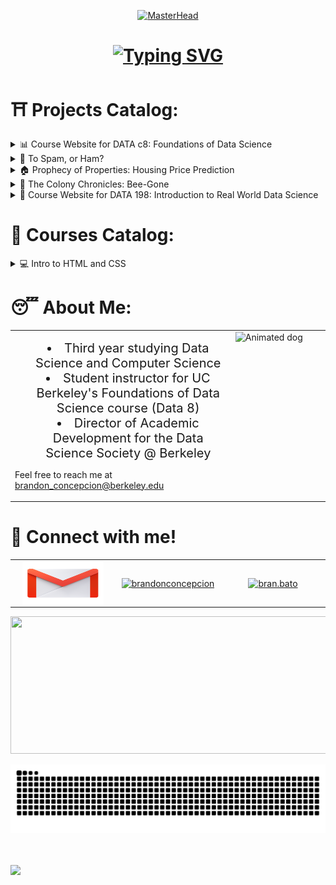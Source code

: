 <p align="center">
  <a href="https://github.com/brandonconcepcion">
    <img src="https://images-wixmp-ed30a86b8c4ca887773594c2.wixmp.com/f/12cbe8a4-f55c-4b40-85bb-d8e1405e7b84/df1wdk7-fa62d5b6-a1b2-4b2b-b407-02e737476148.gif?token=eyJ0eXAiOiJKV1QiLCJhbGciOiJIUzI1NiJ9.eyJzdWIiOiJ1cm46YXBwOjdlMGQxODg5ODIyNjQzNzNhNWYwZDQxNWVhMGQyNmUwIiwiaXNzIjoidXJuOmFwcDo3ZTBkMTg4OTgyMjY0MzczYTVmMGQ0MTVlYTBkMjZlMCIsIm9iaiI6W1t7InBhdGgiOiJcL2ZcLzEyY2JlOGE0LWY1NWMtNGI0MC04NWJiLWQ4ZTE0MDVlN2I4NFwvZGYxd2RrNy1mYTYyZDViNi1hMWIyLTRiMmItYjQwNy0wMmU3Mzc0NzYxNDguZ2lmIn1dXSwiYXVkIjpbInVybjpzZXJ2aWNlOmZpbGUuZG93bmxvYWQiXX0.mLCZ3Vy_z29MbBgLUgiJIocq4NNs0o-pr276Ju8hAtA" alt="MasterHead" width="850"/>
  </a>
</p>

<h1 align="center">
    <a href="https://git.io/typing-svg"><img src="https://readme-typing-svg.herokuapp.com?font=Montserrat&weight=500&size=52&duration=3000&pause=510&color=A2C7FF&background=FFFFFF00&center=true&vCenter=true&width=700&height=70&lines=Hey+There+%F0%9F%91%8B;I'm+Brandon+Concepcion;Welcome+to+my+GitHub+%F0%9F%92%BB" alt="Typing SVG" /></a>
</h1>



<h1 align="left"> ⛩️ Projects Catalog:</h1>

<details>
     <summary> 📊 Course Website for DATA c8: Foundations of Data Science</summary>
    <ul>
        <li><h4>Published <a href = "https://www.data8.org/su24/">Site!</a></h4></li>
        <li><h4>Specific <a href = https://www.data8.org/su24/acknowledgements/#website-contributors>Contributions</a></h4></li>
        <li><h4>Repository <a href = "https://github.com/data-8/su24/">Link</a></h4></li>
        <li><h4>Tools used: HTML, CSS, JavaScript, Jekyll, Just The Docs</h4></li>
    </ul>
   <br/>
</details>

<details>
     <summary> 🍖 To Spam, or Ham? </summary>
    <ul>
        <li><h4>Repository <a href = "https://github.com/brandonconcepcion/Spam-vs-Ham">Link</a></h4></li>
        <li><h4>Tools used: Python, NumPy, Pandas, Sklearn, Seaborn, RegEx operations</h4></li>
    </ul>
    <br/>
</details>

<details>
     <summary> 🏠 Prophecy of Properties: Housing Price Prediction </summary>
    <ul>
        <li><h4>Repository <a href = "https://github.com/brandonconcepcion/Prophecy-of-Properties">Link</a></h4></li>
        <li><h4>Tools used: Python, NumPy, Pandas, Sklearn, RegEx operations</h4></li>
    </ul>
    <br/>
</details>

<details>
     <summary> 🐝 The Colony Chronicles: Bee-Gone </summary>
    <ul>
        <li><h4>Repository <a href = "https://github.com/brandonconcepcion/Colony-Chronicles">Link</a></h4></li>
        <li><h4>Tools used: Python, HTML, CSS, JavaScript</h4></li>
    </ul>
   <br/>
</details>

<details>
     <summary> 🧲 Course Website for DATA 198: Introduction to Real World Data Science</summary>
    <ul>
        <li><h4>Published <a href = "https://dss-data198.github.io/Data198/index.html">Site!</a></h4></li>
        <!--<li><h4>Specific <a href = https://www.data8.org/su24/acknowledgements/#website-contributors>Contributions</a></h4></li>-->
        <li><h4>Repository <a href = "https://github.com/DSS-Data198/Data198">Link</a></h4></li>
        <li><h4>Tools used: HTML, CSS, JavaScript, Jekyll, Just The Docs</h4></li>
    </ul>
   <br/>
</details>

<h1 align="left"> 📕 Courses Catalog:</h1>
<details>
     <summary>💻 Intro to HTML and CSS </summary>
    <ul>
        <li><h4> Project <a href = "https://www.youtube.com/watch?v=QTW69CsgJW8">demo!</a></h4></li>
        <!--<li><h4>Specific <a href = https://www.data8.org/su24/acknowledgements/#website-contributors>Contributions</a></h4></li>-->
        <li><h4>Repository <a href = "https://github.com/brandonconcepcion/Web/tree/main/Intro%20to%20HTML%20and%20CSS%20">Link</a></h4></li>
        <li><h4>Skills learned: HTML, CSS, Nested Layouts, Display: block / inline-block, Grid, Flexboxes, Position</h4></li>
    </ul>
   <br/>
</details>



<h1 align="left"> 😴 About Me:</h1>
<table>
  <tr>
    <td valign="middle" align="left" width="70%">
      <ul style="text-align: center; list-style-position: inside;">
        <li style = "font-size: 20px">Third year studying Data Science and Computer Science</li>
        <li style = "font-size: 20px">Student instructor for UC Berkeley's Foundations of Data Science course (Data 8)</li>
        <li style = "font-size: 20px">Director of Academic Development for the Data Science Society @ Berkeley</li>
      </ul>
    <p>Feel free to reach me at <a href="mailto:brandon_concepcion@berkeley.edu">brandon_concepcion@berkeley.edu</a></p>
    </td>
    <td valign="top" width="30%">
      <img src="https://media4.giphy.com/media/nfZuetIXD3B6OFA7a5/giphy.gif?cid=6c09b9522j120pe1x2pgn7vt4ahlbta90bex7a5h3lkq406f&ep=v1_internal_gif_by_id&rid=giphy.gif&ct=s" width="100%" alt="Animated dog">
    </td>
  </tr>
</table>

<h1 align="left">🔭 Connect with me!</h1>
<div style="text-align: center;">
  <table>
    <tr>
      <td align = "center" valign="middle" width="30%">
        <a href="mailto:brandon_concepcion@berkeley.edu" target="_blank">
          <img align="center" src="assets/email-icon.png" alt="brandonconcepcion" height="70" width="130"  />
        </a>
      </td>
      <td align = "center" valign="middle" width="30%">
        <a href="https://linkedin.com/in/brandonconcepcion" target="_blank">
          <img align="center" src="https://raw.githubusercontent.com/rahuldkjain/github-profile-readme-generator/master/src/images/icons/Social/linked-in-alt.svg" alt="brandonconcepcion" height="45" />
        </a>
      </td>
      <td align = "center" valign="middle" width="30%">
        <a href="https://instagram.com/bran.bato" target="_blank">
          <img align="center" src="https://raw.githubusercontent.com/rahuldkjain/github-profile-readme-generator/master/src/images/icons/Social/instagram.svg" alt="bran.bato" height="50" />
        </a>
      </td>
    </tr>
  </table>
</div>



<!--
# 💻 Tech Stack:
![Python](https://img.shields.io/badge/python-3670A0?style=plastic&logo=python&logoColor=ffdd54) 
[![Java](https://img.shields.io/badge/Java-red?style=flat&logo=java)](https://www.oracle.com/java/)
![LaTeX](https://img.shields.io/badge/latex-%23008080.svg?style=plastic&logo=latex&logoColor=white) 
![HTML5](https://img.shields.io/badge/html5-%23E34F26.svg?style=plastic&logo=html5&logoColor=white) 
![CSS3](https://img.shields.io/badge/css3-%231572B6.svg?style=plastic&logo=css3&logoColor=white)

![Notion](https://img.shields.io/badge/Notion-%23000000.svg?style=plastic&logo=notion&logoColor=white)


![NumPy](https://img.shields.io/badge/numpy-%23013243.svg?style=plastic&logo=numpy&logoColor=white) 
![Pandas](https://img.shields.io/badge/pandas-%23150458.svg?style=plastic&logo=pandas&logoColor=white) 
![Plotly](https://img.shields.io/badge/Plotly-%233F4F75.svg?style=plastic&logo=plotly&logoColor=white) 
![PyTorch](https://img.shields.io/badge/PyTorch-%23EE4C2C.svg?style=plastic&logo=PyTorch&logoColor=white) 
![scikit-learn](https://img.shields.io/badge/scikit--learn-%23F7931E.svg?style=plastic&logo=scikit-learn&logoColor=white) 
![SciPy](https://img.shields.io/badge/SciPy-%230C55A5.svg?style=plastic&logo=scipy&logoColor=%white) 
![TensorFlow](https://img.shields.io/badge/TensorFlow-%23FF6F00.svg?style=plastic&logo=TensorFlow&logoColor=white) 

---
-->

<p align="center">
  <img width="800" height="220" src="https://streak-stats.demolab.com?user=brandonconcepcion&theme=highcontrast&hide_border=true&border_radius=5&card_width=800">
</p>

<div align="center">
  <img alt="snake eating my contributions" src="https://raw.githubusercontent.com/brandonconcepcion/brandonconcepcion/output/github-contribution-grid-snake.svg" />
  <br/><br/><br/>
</div>

[![](https://visitcount.itsvg.in/api?id=brandonconcepcion&label=Profile%20Views&color=8&icon=3&pretty=true)](https://visitcount.itsvg.in)



